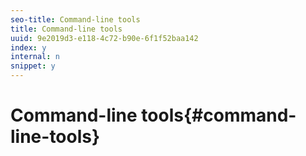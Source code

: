 ```yaml
---
seo-title: Command-line tools
title: Command-line tools
uuid: 9e2019d3-e118-4c72-b90e-6f1f52baa142
index: y
internal: n
snippet: y
---
```


# Command-line tools{#command-line-tools}

